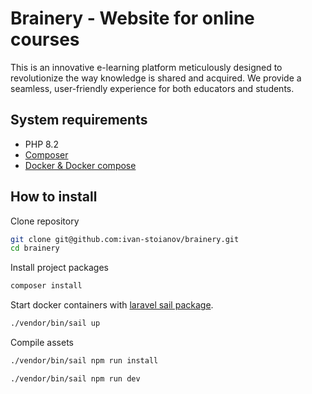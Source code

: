 # Brainery - Website for online courses

This is an innovative e-learning platform meticulously designed to revolutionize the way knowledge is shared and acquired. We provide a seamless, user-friendly experience for both educators and students.

## System requirements
- PHP 8.2
- [Composer](https://getcomposer.org)
- [Docker & Docker compose](https://www.docker.com)

## How to install

Clone repository

```sh
git clone git@github.com:ivan-stoianov/brainery.git
cd brainery
```

Install project packages

```sh
composer install
```

Start docker containers with [laravel sail package](https://laravel.com/docs/11.x/sail).

```sh
./vendor/bin/sail up
```

Compile assets

```sh
./vendor/bin/sail npm run install
```

```sh
./vendor/bin/sail npm run dev
```